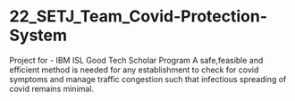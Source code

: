 # 22_SETJ_Team_Covid-Protection-System
Project for - IBM ISL Good Tech Scholar Program
A safe,feasible and efficient method is needed
for any establishment to check for covid
symptoms and manage traffic congestion such
that infectious spreading of covid remains
minimal.

